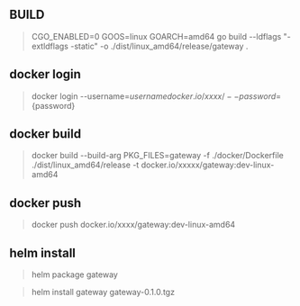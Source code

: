 ## BUILD
> CGO_ENABLED=0 GOOS=linux GOARCH=amd64 go build --ldflags "-extldflags -static"  -o ./dist/linux_amd64/release/gateway .

## docker login
> docker login --username=${username} docker.io/xxxx/ --password=${password}

## docker build
> docker build --build-arg PKG_FILES=gateway -f ./docker/Dockerfile ./dist/linux_amd64/release -t docker.io/xxxxx/gateway:dev-linux-amd64

## docker push
> docker push docker.io/xxxx/gateway:dev-linux-amd64

## helm install
> helm package gateway

> helm install gateway gateway-0.1.0.tgz
